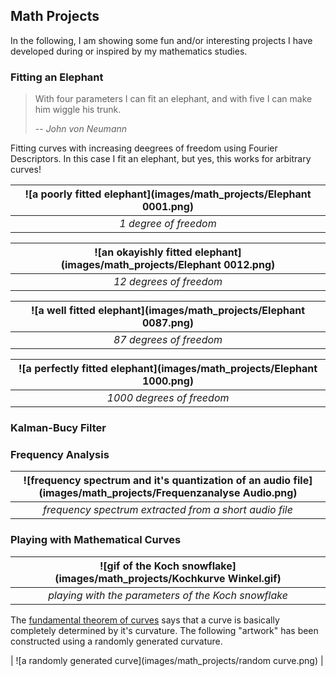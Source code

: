 ## Math Projects

In the following, I am showing some fun and/or interesting projects I have developed during or inspired by my mathematics studies.

### Fitting an Elephant

> With four parameters I can fit an elephant, and with five I can make him wiggle his trunk.
>
> -- <cite>John von Neumann</cite>

Fitting curves with increasing deegrees of freedom using Fourier Descriptors. In this case I fit an elephant, but yes, this works for arbitrary curves!

| ![a poorly fitted elephant](images/math_projects/Elephant 0001.png) | 
|:--:| 
| *1 degree of freedom* |

| ![an okayishly fitted elephant](images/math_projects/Elephant 0012.png) | 
|:--:| 
| *12 degrees of freedom* |

| ![a well fitted elephant](images/math_projects/Elephant 0087.png) | 
|:--:| 
| *87 degrees of freedom* |

| ![a perfectly fitted elephant](images/math_projects/Elephant 1000.png) | 
|:--:| 
| *1000 degrees of freedom* |

### Kalman-Bucy Filter

### Frequency Analysis

| ![frequency spectrum and it's quantization of an audio file](images/math_projects/Frequenzanalyse Audio.png) | 
|:--:| 
| *frequency spectrum extracted from a short audio file* |

### Playing with Mathematical Curves

| ![gif of the Koch snowflake](images/math_projects/Kochkurve Winkel.gif) | 
|:--:| 
| *playing with the parameters of the Koch snowflake* |

The [fundamental theorem of curves](https://en.wikipedia.org/wiki/Fundamental_theorem_of_curves) says that a curve is basically completely determined by it's curvature. The following "artwork" has been constructed using a randomly generated curvature.

| ![a randomly generated curve](images/math_projects/random curve.png) |
